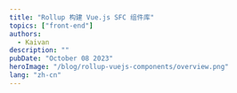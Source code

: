 ```yaml
---
title: "Rollup 构建 Vue.js SFC 组件库"
topics: ["front-end"]
authors:
  - Kaivan
description: ""
pubDate: "October 08 2023"
heroImage: "/blog/rollup-vuejs-components/overview.png"
lang: "zh-cn"
---
```

